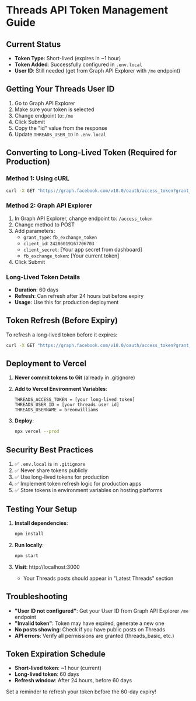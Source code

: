 # Threads API Token Management Guide

## Current Status
- **Token Type**: Short-lived (expires in ~1 hour)
- **Token Added**: Successfully configured in `.env.local`
- **User ID**: Still needed (get from Graph API Explorer with `/me` endpoint)

## Getting Your Threads User ID

1. Go to Graph API Explorer
2. Make sure your token is selected
3. Change endpoint to: `/me`
4. Click Submit
5. Copy the "id" value from the response
6. Update `THREADS_USER_ID` in `.env.local`

## Converting to Long-Lived Token (Required for Production)

### Method 1: Using cURL
```bash
curl -X GET "https://graph.facebook.com/v18.0/oauth/access_token?grant_type=fb_exchange_token&client_id=24286019167706703&client_secret=YOUR_APP_SECRET&fb_exchange_token=YOUR_CURRENT_TOKEN"
```

### Method 2: Graph API Explorer
1. In Graph API Explorer, change endpoint to: `/access_token`
2. Change method to POST
3. Add parameters:
   - `grant_type`: `fb_exchange_token`
   - `client_id`: `24286019167706703`
   - `client_secret`: [Your app secret from dashboard]
   - `fb_exchange_token`: [Your current token]
4. Click Submit

### Long-Lived Token Details
- **Duration**: 60 days
- **Refresh**: Can refresh after 24 hours but before expiry
- **Usage**: Use this for production deployment

## Token Refresh (Before Expiry)

To refresh a long-lived token before it expires:
```bash
curl -X GET "https://graph.facebook.com/v18.0/oauth/access_token?grant_type=fb_exchange_token&client_id=24286019167706703&client_secret=YOUR_APP_SECRET&fb_exchange_token=YOUR_LONG_LIVED_TOKEN"
```

## Deployment to Vercel

1. **Never commit tokens to Git** (already in .gitignore)

2. **Add to Vercel Environment Variables**:
   ```
   THREADS_ACCESS_TOKEN = [your long-lived token]
   THREADS_USER_ID = [your threads user id]
   THREADS_USERNAME = breonwilliams
   ```

3. **Deploy**:
   ```bash
   npx vercel --prod
   ```

## Security Best Practices

1. ✅ `.env.local` is in `.gitignore`
2. ✅ Never share tokens publicly
3. ✅ Use long-lived tokens for production
4. ✅ Implement token refresh logic for production apps
5. ✅ Store tokens in environment variables on hosting platforms

## Testing Your Setup

1. **Install dependencies**:
   ```bash
   npm install
   ```

2. **Run locally**:
   ```bash
   npm start
   ```

3. **Visit**: http://localhost:3000
   - Your Threads posts should appear in "Latest Threads" section

## Troubleshooting

- **"User ID not configured"**: Get your User ID from Graph API Explorer `/me` endpoint
- **"Invalid token"**: Token may have expired, generate a new one
- **No posts showing**: Check if you have public posts on Threads
- **API errors**: Verify all permissions are granted (threads_basic, etc.)

## Token Expiration Schedule

- **Short-lived token**: ~1 hour (current)
- **Long-lived token**: 60 days
- **Refresh window**: After 24 hours, before 60 days

Set a reminder to refresh your token before the 60-day expiry!